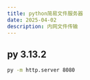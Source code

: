 ```yaml
---
title: python简易文件服务器
date: 2025-04-02
description: 内网文件传输
---
```

## py 3.13.2
``` sh
py -m http.server 8080
```